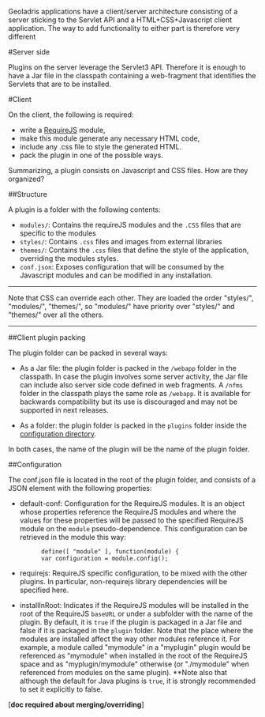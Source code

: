 Geoladris applications have a client/server architecture consisting of a server sticking to the Servlet API and a HTML+CSS+Javascript client application. The way to add functionality to either part is therefore very different

#Server side

Plugins on the server leverage the Servlet3 API. Therefore it is enough to have a Jar file in the classpath containing a web-fragment that identifies the Servlets that are to be installed.

#Client 

On the client, the following is required:

- write a [RequireJS](http://requirejs.org/docs/api.html) module,
- make this module generate any necessary HTML code,
- include any .css file to style the generated HTML.
- pack the plugin in one of the possible ways.

Summarizing, a plugin consists on Javascript and CSS files. How are they organized?

##Structure

A plugin is a folder with the following contents:

- `modules/`: Contains the requireJS modules and the `.CSS` files that are specific to the modules
- `styles/`: Contains `.css` files and images from external libraries
- `themes/`: Contains the `.css` files that define the style of the application, overriding the modules styles.
- `conf.json`: Exposes configuration that will be consumed by the Javascript modules and can be modified in any installation.

***
Note that CSS can override each other. They are loaded the order "styles/", "modules/", "themes/", so "modules/" have priority over "styles/" and "themes/" over all the others.

***

##Client plugin packing

The plugin folder can be packed in several ways:

- As a Jar file: the plugin folder is packed in the `/webapp` folder in the classpath. In case the plugin involves some server activity, the Jar file can include also server side code defined in web fragments. A `/nfms` folder in the classpath plays the same role as `/webapp`. It is available for backwards compatibility but its use is discouraged and may not be supported in next releases.

- As a folder: the plugin folder is packed in the `plugins` folder inside the [configuration directory](conf_dir.md).

In both cases, the name of the plugin will be the name of the plugin folder.

##Configuration

The conf.json file is located in the root of the plugin folder, and consists of a JSON element with the following properties:

- default-conf: Configuration for the RequireJS modules. It is an object whose properties reference the RequireJS modules and where the values for these properties will be passed to the specified RequireJS module on the `module` pseudo-dependence. This configuration can be retrieved in the module this way:

			define([ "module" ], function(module) {
			var configuration = module.config();

- requirejs: RequireJS specific configuration, to be mixed with the other plugins. In particular, non-requirejs library dependencies will be specified here.  

- installInRoot: Indicates if the RequireJS modules will be installed in the root of the RequireJS `baseURL` or under a subfolder with the name of the plugin. By default, it is `true` if the plugin is packaged in a Jar file and false if it is packaged in the `plugin` folder.
  Note that the place where the modules are installed affect the way other modules reference it. For example, a module called "mymodule" in a "myplugin" plugin would be referenced as "mymodule" when installed in the root of the RequireJS space and as "myplugin/mymodule" otherwise (or "./mymodule" when referenced from modules on the same plugin).
  **Note also that although the default for Java plugins is `true`, it is strongly recommended to set it explicitly to false.



[**doc required about merging/overriding**]

